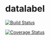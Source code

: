 # datalabel

[![Build Status](https://travis-ci.org/Rovholo/datalabel.svg?branch=master)](https://travis-ci.org/Rovholo/datalabel)

[![Coverage Status](https://coveralls.io/repos/github/Rovholo/datalabel/badge.svg)](https://coveralls.io/github/Rovholo/datalabel)
